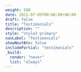 ```yaml
---
weight: 500
date: 2021-07-05T00:00:00+00:00
draft: false
title: "Testimonials"
description: ""
style: "style3 primary"
navLabel: "Testimonials"
showNextBtn: false
includePartial: "testimonials"
_build:
  render: "never"
  list: "always"
---
```

